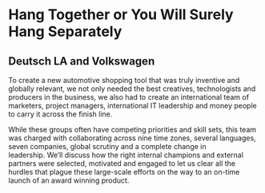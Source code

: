 # Hang Together or You Will Surely Hang Separately
## Deutsch LA and Volkswagen
To create a new automotive shopping tool that was truly inventive and globally relevant, we not only needed the best creatives, technologists and producers in the business, we also had to create an international team of marketers, project managers, international IT leadership and money people to carry it across the finish line. 

While these groups often have competing priorities and skill sets, this team was charged with collaborating across nine time zones, several languages, seven companies, global scrutiny and a complete change in leadership. We’ll discuss how the right internal champions and external partners were selected, motivated and engaged to let us clear all the hurdles that plague these large-scale efforts on the way to an on-time launch of an award winning product.